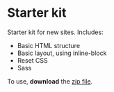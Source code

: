 Starter kit
===========

Starter kit for new sites. Includes:

* Basic HTML structure
* Basic layout, using inline-block
* Reset CSS
* Sass

To use, **download** the [zip file](https://github.com/tsl-html-css/Starter-Kit/archive/master.zip).
